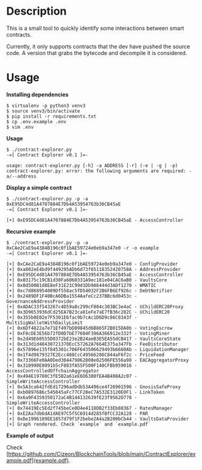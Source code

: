 # Description

This is a small tool to quickly identify some interactions between smart contracts.

Currently, it only supports contracts that the dev have pushed the source code.
A version that grabs the bytecode and decompile it is considered.

# Usage

**Installing dependencies**

```console
$ virtualenv -p python3 venv3
$ source venv3/bin/activate
$ pip install -r requirements.txt
$ cp .env.example .env
$ vim .env
```

**Usage**

```console
$ ./contract-explorer.py
-=[ Contract Explorer v0.1 ]=-

usage: contract-explorer.py [-h] -a ADDRESS [-r] (-e | -g | -p)
contract-explorer.py: error: the following arguments are required: -a/--address
```

**Display a simple contract**

```console
$ ./contract-explorer.py -p -a 0xE95DC4d81A4707884E7Db4A53954763b36CB45aE
-=[ Contract Explorer v0.1 ]=-

[+] 0xE95DC4d81A4707884E7Db4A53954763b36CB45aE - AccessController
```

**Recursive example**

```console
$ ./contract-explorer.py -p -a 0xCAe2CaE9a4384B196c0f1bAE59724e0eb9a347e0 -r -o example
-=[ Contract Explorer v0.1 ]=-

[+] 0xCAe2CaE9a4384B196c0f1bAE59724e0eb9a347e0 - ConfigProvider
[+] 0xa802eE4bd9f449295ADb6d73f65118352420758A - AddressProvider
[+] 0xE95DC4d81A4707884E7Db4A53954763b36CB45aE - AccessController
[+] 0x03175c19CB1d30Fa6060331A9ec181e04CAC6aB0 - VaultsCore
[+] 0x0d500B1d8E8eF31E21C99d1Db9A6444d3ADf1270 - WMATIC
[+] 0xc7d868954009Df558ac5fD54032F2B6FB6Ef926c - DebtNotifier
[+] 0x2489DF1F40BcA6DBa1554AafeCc237BBc6d0453c - GovernanceAddressProvider
[+] 0xADAC33f543267c4D59a8c299cF804c303BC3e4aC - UChildERC20Proxy
[+] 0x3D9653936dCd25EA7B23ca81eFe7aE7fB36c282C - UChildERC20
[+] 0x355b8E02e7F5301E6fac9b7cAc1D6D9c86C0343f - MultiSigWalletWithDailyLimit
[+] 0x6Df4822a7e71Ef497bD09845d6B865F2B015DA0b - VotingEscrow
[+] 0xF8cDE3E56b72fD0D7bE77604F396A366912e332f - VotingMiner
[+] 0x2d49E60555D0372bE23e2B24aeB3E5EA55dCB417 - VaultsCoreState
[+] 0x313d1d48430721370EcC57262A7664E375a347Fb - FeeDistributor
[+] 0x57896e135f845301c706F643506629493b6660Ab - LiquidationManager
[+] 0x1f4d9879327E2Ecc488CcC49566286C844aF6f2c - PriceFeed
[+] 0x73366Fe0AA0Ded304479862808e02506FE556a98 - EACAggregatorProxy
[+] 0x310990E8091b5cF083fA55F500F140CFBb959016 - AccessControlledOffchainAggregator
[+] 0x494E19780C3fE5B2a61eE6D6380fEA4B408A2c07 - SimpleWriteAccessController
[+] 0x5A3ca642fdEd17296adDdb53A496ce4f26901596 - GnosisSafeProxy
[+] 0xb0897686c545045aFc77CF20eC7A532E3120E0F1 - LinkToken
[+] 0x6a9F4359350172aC4B1d4132639fE23f9562D778 - SimpleWriteAccessController
[+] 0x74419Ec5Ed2f745beCe0D4e4118DB2f33Eb88367 - RatesManager
[+] 0xE2Aa7db6dA1dAE97C5f5C6914d285fBfCC32A128 - PAR
[+] 0xDe1996189EE1857d79f1F2bebe2A4a2B200bCb44 - VaultsDataProvider
[+] Graph rendered. Check `example` and `example.pdf`
```

**Example of output**

Check [https://github.com/Cizeon/BlockchainTools/blob/main/ContractExplorer/example.pdf](example.pdf).
